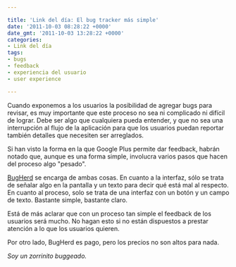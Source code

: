 ```yaml
---

title: 'Link del día: El bug tracker más simple'
date: '2011-10-03 08:28:22 +0000'
date_gmt: '2011-10-03 13:28:22 +0000'
categories:
- Link del día
tags:
- bugs
- feedback
- experiencia del usuario
- user experience

---
```


Cuando exponemos a los usuarios la posibilidad de agregar bugs para revisar, es muy importante que este proceso no sea ni complicado ni difícil de lograr. Debe ser algo que cualquiera pueda entender, y que no sea una interrupción al flujo de la aplicación para que los usuarios puedan reportar también detalles que necesiten ser arreglados.

Si han visto la forma en la que Google Plus permite dar feedback, habrán notado que, aunque es una forma simple, involucra varios pasos que hacen del proceso algo "pesado".

[BugHerd](http://www.bugherd.com/) se encarga de ambas cosas. En cuanto a la interfaz, sólo se trata de señalar algo en la pantalla y un texto para decir qué está mal al respecto. En cuanto al proceso, solo se trata de una interfaz con un botón y un campo de texto. Bastante simple, bastante claro.

Está de más aclarar que con un proceso tan simple el feedback de los usuarios será mucho. No hagan esto si no están dispuestos a prestar atención a lo que los usuarios quieren.

Por otro lado, BugHerd es pago, pero los precios no son altos para nada.

_Soy un zorrinito buggeado._

